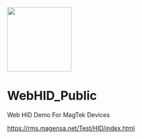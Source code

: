 <img src="https://github.com/user-attachments/assets/94e060e3-9244-4712-98fb-5913c5c334bb" width="150">

# WebHID_Public
Web HID Demo For MagTek Devices

https://rms.magensa.net/Test/HID/index.html
